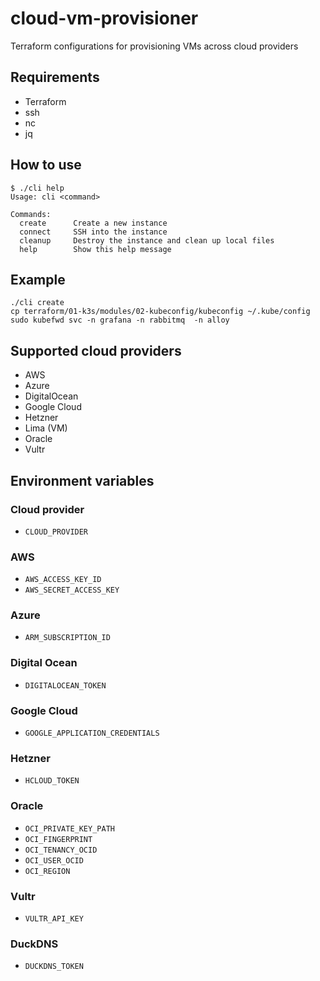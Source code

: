 # cloud-vm-provisioner
Terraform configurations for provisioning VMs across cloud providers

## Requirements

* Terraform
* ssh
* nc
* jq

## How to use

```
$ ./cli help
Usage: cli <command>

Commands:
  create      Create a new instance
  connect     SSH into the instance
  cleanup     Destroy the instance and clean up local files
  help        Show this help message
```

## Example

```shell
./cli create
cp terraform/01-k3s/modules/02-kubeconfig/kubeconfig ~/.kube/config
sudo kubefwd svc -n grafana -n rabbitmq  -n alloy
```

## Supported cloud providers

* AWS
* Azure
* DigitalOcean
* Google Cloud
* Hetzner
* Lima (VM)
* Oracle
* Vultr

## Environment variables

### Cloud provider
* `CLOUD_PROVIDER`

### AWS
* `AWS_ACCESS_KEY_ID`
* `AWS_SECRET_ACCESS_KEY`

### Azure
* `ARM_SUBSCRIPTION_ID`

### Digital Ocean
* `DIGITALOCEAN_TOKEN`

### Google Cloud
* `GOOGLE_APPLICATION_CREDENTIALS`

### Hetzner
* `HCLOUD_TOKEN`

### Oracle
* `OCI_PRIVATE_KEY_PATH`
* `OCI_FINGERPRINT`
* `OCI_TENANCY_OCID`
* `OCI_USER_OCID`
* `OCI_REGION`

### Vultr
* `VULTR_API_KEY`

### DuckDNS
* `DUCKDNS_TOKEN`

